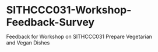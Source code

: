 # SITHCCC031-Workshop-Feedback-Survey
Feedback for Workshop on SITHCCC031 Prepare Vegetarian and Vegan Dishes
<!DOCTYPE html>
<html lang="en">
<head>
    <meta charset="UTF-8">
    <meta name="viewport" content="width=device-width, initial-scale=1.0">
    <title>Workshop Feedback Survey - SITHCCC031</title>
    <style>
        * {
            margin: 0;
            padding: 0;
            box-sizing: border-box;
        }

        body {
            font-family: 'Segoe UI', Tahoma, Geneva, Verdana, sans-serif;
            background: linear-gradient(135deg, #667eea 0%, #764ba2 100%);
            min-height: 100vh;
            padding: 20px;
        }

        .container {
            max-width: 800px;
            margin: 0 auto;
            background: rgba(255, 255, 255, 0.95);
            backdrop-filter: blur(10px);
            border-radius: 20px;
            box-shadow: 0 20px 40px rgba(0, 0, 0, 0.1);
            overflow: hidden;
        }

        .header {
            background: linear-gradient(135deg, #4CAF50 0%, #45a049 100%);
            color: white;
            padding: 30px;
            text-align: center;
        }

        .header h1 {
            font-size: 28px;
            margin-bottom: 10px;
            font-weight: 600;
        }

        .header p {
            font-size: 16px;
            opacity: 0.9;
        }

        .form-content {
            padding: 40px;
        }

        .section {
            margin-bottom: 35px;
        }

        .section-title {
            font-size: 20px;
            font-weight: 600;
            color: #333;
            margin-bottom: 20px;
            padding-bottom: 10px;
            border-bottom: 2px solid #4CAF50;
        }

        .form-group {
            margin-bottom: 25px;
        }

        .form-group label {
            display: block;
            margin-bottom: 8px;
            font-weight: 500;
            color: #555;
        }

        .form-control {
            width: 100%;
            padding: 12px 15px;
            border: 2px solid #ddd;
            border-radius: 10px;
            font-size: 14px;
            transition: all 0.3s ease;
            background: rgba(255, 255, 255, 0.8);
        }

        .form-control:focus {
            outline: none;
            border-color: #4CAF50;
            box-shadow: 0 0 15px rgba(76, 175, 80, 0.2);
            background: white;
        }

        .rating-container {
            display: flex;
            gap: 15px;
            flex-wrap: wrap;
            margin-top: 10px;
        }

        .rating-item {
            display: flex;
            align-items: center;
            gap: 8px;
            padding: 10px 15px;
            border: 2px solid #ddd;
            border-radius: 25px;
            cursor: pointer;
            transition: all 0.3s ease;
            background: rgba(255, 255, 255, 0.8);
        }

        .rating-item:hover {
            border-color: #4CAF50;
            transform: translateY(-2px);
            box-shadow: 0 5px 15px rgba(76, 175, 80, 0.2);
        }

        .rating-item input[type="radio"] {
            margin: 0;
        }

        .rating-item.selected {
            background: linear-gradient(135deg, #4CAF50, #45a049);
            border-color: #4CAF50;
            color: white;
        }

        textarea.form-control {
            min-height: 100px;
            resize: vertical;
        }

        .checkbox-group {
            display: grid;
            grid-template-columns: repeat(auto-fit, minmax(250px, 1fr));
            gap: 15px;
            margin-top: 10px;
        }

        .checkbox-item {
            display: flex;
            align-items: center;
            gap: 10px;
            padding: 12px 15px;
            border: 2px solid #ddd;
            border-radius: 10px;
            cursor: pointer;
            transition: all 0.3s ease;
            background: rgba(255, 255, 255, 0.8);
        }

        .checkbox-item:hover {
            border-color: #4CAF50;
            transform: translateY(-1px);
        }

        .checkbox-item.selected {
            background: rgba(76, 175, 80, 0.1);
            border-color: #4CAF50;
        }

        .checkbox-item input[type="checkbox"] {
            margin: 0;
            transform: scale(1.2);
        }

        .submit-btn {
            background: linear-gradient(135deg, #4CAF50 0%, #45a049 100%);
            color: white;
            border: none;
            padding: 15px 40px;
            border-radius: 25px;
            font-size: 16px;
            font-weight: 600;
            cursor: pointer;
            transition: all 0.3s ease;
            box-shadow: 0 10px 25px rgba(76, 175, 80, 0.3);
            display: block;
            margin: 30px auto 0;
        }

        .submit-btn:hover {
            transform: translateY(-2px);
            box-shadow: 0 15px 35px rgba(76, 175, 80, 0.4);
        }

        .required {
            color: #e74c3c;
        }

        .response-display {
            margin-top: 30px;
            padding: 20px;
            background: rgba(76, 175, 80, 0.1);
            border-radius: 15px;
            border: 2px solid #4CAF50;
            display: none;
        }
        
        .response-display h3 {
            color: #4CAF50;
            margin-bottom: 15px;
        }
        
        .response-item {
            background: white;
            padding: 15px;
            margin-bottom: 10px;
            border-radius: 10px;
            border-left: 4px solid #4CAF50;
        }

        /* ADMIN PANEL STYLES */
        .admin-toggle {
            position: fixed;
            top: 15px;
            right: 15px;
            background: #FF6B35;
            color: white;
            border: none;
            padding: 20px 25px;
            border-radius: 30px;
            cursor: pointer;
            z-index: 10001;
            font-size: 18px;
            font-weight: bold;
            box-shadow: 0 8px 20px rgba(255, 107, 53, 0.4);
            animation: adminPulse 2s infinite;
            transition: all 0.3s ease;
        }

        @keyframes adminPulse {
            0% { transform: scale(1); box-shadow: 0 8px 20px rgba(255, 107, 53, 0.4); }
            50% { transform: scale(1.05); box-shadow: 0 12px 30px rgba(255, 107, 53, 0.6); }
            100% { transform: scale(1); box-shadow: 0 8px 20px rgba(255, 107, 53, 0.4); }
        }

        .admin-toggle:hover {
            background: #E55A2B;
            transform: scale(1.1);
        }

        .admin-panel {
            position: fixed;
            top: 80px;
            right: 15px;
            background: rgba(0, 0, 0, 0.95);
            color: white;
            padding: 25px;
            border-radius: 15px;
            font-family: 'Courier New', monospace;
            font-size: 13px;
            max-width: 400px;
            max-height: 600px;
            overflow-y: auto;
            display: none;
            z-index: 10000;
            border: 3px solid #FF6B35;
            box-shadow: 0 15px 40px rgba(0, 0, 0, 0.6);
        }

        .admin-panel h4 {
            color: #FF6B35;
            margin-bottom: 15px;
            font-size: 16px;
        }

        .close-admin {
            background: #ff4444;
            color: white;
            border: none;
            padding: 8px 15px;
            border-radius: 5px;
            cursor: pointer;
            float: right;
            margin-bottom: 15px;
            font-size: 12px;
        }

        .admin-controls {
            margin-bottom: 20px;
            clear: both;
        }

        .admin-controls button {
            background: #4CAF50;
            color: white;
            border: none;
            padding: 8px 12px;
            border-radius: 5px;
            margin-right: 5px;
            margin-bottom: 5px;
            cursor: pointer;
            font-size: 11px;
        }

        .admin-controls .clear-btn {
            background: #ff4444;
        }

        .response-entry {
            border-bottom: 1px solid #333;
            padding: 15px 0;
            margin-bottom: 15px;
        }

        .response-entry:last-child {
            border-bottom: none;
        }

        .response-header {
            color: #FF6B35;
            font-weight: bold;
            margin-bottom: 8px;
        }

        .response-data {
            font-size: 12px;
            line-height: 1.4;
        }

        /* Mobile Styles */
        @media (max-width: 768px) {
            .container {
                margin: 10px;
                border-radius: 15px;
            }
            
            .form-content {
                padding: 20px;
            }
            
            .header {
                padding: 20px;
            }
            
            .rating-container {
                flex-direction: column;
            }
            
            .checkbox-group {
                grid-template-columns: 1fr;
            }

            .admin-toggle {
                top: 10px;
                right: 10px;
                padding: 15px 20px;
                font-size: 16px;
            }

            .admin-panel {
                top: 70px;
                right: 10px;
                left: 10px;
                max-width: none;
                max-height: 70vh;
            }
        }
    </style>
</head>
<body>
    <!-- ADMIN BUTTON - BRIGHT ORANGE, IMPOSSIBLE TO MISS -->
    <button class="admin-toggle" onclick="toggleAdmin()" title="Click to view all feedback responses">
        🔍 VIEW RESPONSES
    </button>

    <!-- ADMIN PANEL -->
    <div class="admin-panel" id="adminPanel">
        <button class="close-admin" onclick="toggleAdmin()">✕ Close</button>
        <h4>📊 Workshop Feedback Responses</h4>
        <div class="admin-controls">
            <span style="color: #ccc; font-size: 11px;">Total Responses: <span id="responseCount">0</span></span><br><br>
            <button onclick="exportResponses()" title="Copy all responses to clipboard">📋 Export All</button>
            <button onclick="clearResponses()" class="clear-btn" title="Delete all responses">🗑️ Clear All</button>
        </div>
        <div id="adminContent">
            <div style="text-align: center; color: #666; font-style: italic;">
                No responses yet...<br>
                Share your form URL to start collecting feedback!
            </div>
        </div>
    </div>

    <div class="container">
        <div class="header">
            <h1>🥗 Workshop Feedback Survey</h1>
            <p>SITHCCC031 - Prepare Vegetarian and Vegan Dishes</p>
        </div>

        <div class="form-content">
            <form id="feedbackForm">
                <div class="section">
                    <h2 class="section-title">Workshop Content & Delivery</h2>
                    
                    <div class="form-group">
                        <label>Overall, how would you rate this Miro workshop? <span class="required">*</span></label>
                        <div class="rating-container">
                            <div class="rating-item">
                                <input type="radio" name="overall_rating" value="5" id="overall_5" required>
                                <label for="overall_5">⭐⭐⭐⭐⭐ Excellent</label>
                            </div>
                            <div class="rating-item">
                                <input type="radio" name="overall_rating" value="4" id="overall_4">
                                <label for="overall_4">⭐⭐⭐⭐ Good</label>
                            </div>
                            <div class="rating-item">
                                <input type="radio" name="overall_rating" value="3" id="overall_3">
                                <label for="overall_3">⭐⭐⭐ Fair</label>
                            </div>
                            <div class="rating-item">
                                <input type="radio" name="overall_rating" value="2" id="overall_2">
                                <label for="overall_2">⭐⭐ Poor</label>
                            </div>
                            <div class="rating-item">
                                <input type="radio" name="overall_rating" value="1" id="overall_1">
                                <label for="overall_1">⭐ Very Poor</label>
                            </div>
                        </div>
                    </div>

                    <div class="form-group">
                        <label>How clear and organized was the content presentation? <span class="required">*</span></label>
                        <div class="rating-container">
                            <div class="rating-item">
                                <input type="radio" name="content_clarity" value="5" id="clarity_5" required>
                                <label for="clarity_5">Very Clear</label>
                            </div>
                            <div class="rating-item">
                                <input type="radio" name="content_clarity" value="4" id="clarity_4">
                                <label for="clarity_4">Clear</label>
                            </div>
                            <div class="rating-item">
                                <input type="radio" name="content_clarity" value="3" id="clarity_3">
                                <label for="clarity_3">Somewhat Clear</label>
                            </div>
                            <div class="rating-item">
                                <input type="radio" name="content_clarity" value="2" id="clarity_2">
                                <label for="clarity_2">Unclear</label>
                            </div>
                            <div class="rating-item">
                                <input type="radio" name="content_clarity" value="1" id="clarity_1">
                                <label for="clarity_1">Very Unclear</label>
                            </div>
                        </div>
                    </div>

                    <div class="form-group">
                        <label>How would you rate the use of Miro as a presentation tool for this workshop?</label>
                        <div class="rating-container">
                            <div class="rating-item">
                                <input type="radio" name="miro_effectiveness" value="5" id="miro_5">
                                <label for="miro_5">Very Effective</label>
                            </div>
                            <div class="rating-item">
                                <input type="radio" name="miro_effectiveness" value="4" id="miro_4">
                                <label for="miro_4">Effective</label>
                            </div>
                            <div class="rating-item">
                                <input type="radio" name="miro_effectiveness" value="3" id="miro_3">
                                <label for="miro_3">Neutral</label>
                            </div>
                            <div class="rating-item">
                                <input type="radio" name="miro_effectiveness" value="2" id="miro_2">
                                <label for="miro_2">Ineffective</label>
                            </div>
                            <div class="rating-item">
                                <input type="radio" name="miro_effectiveness" value="1" id="miro_1">
                                <label for="miro_1">Very Ineffective</label>
                            </div>
                        </div>
                    </div>
                </div>

                <div class="section">
                    <h2 class="section-title">Learning Outcomes</h2>
                    
                    <div class="form-group">
                        <label>Which aspects of vegetarian and vegan dish preparation were covered well? (Select all that apply)</label>
                        <div class="checkbox-group">
                            <div class="checkbox-item">
                                <input type="checkbox" name="topics_covered" value="ingredient_selection" id="topic_1">
                                <label for="topic_1">Ingredient Selection & Sourcing</label>
                            </div>
                            <div class="checkbox-item">
                                <input type="checkbox" name="topics_covered" value="nutritional_balance" id="topic_2">
                                <label for="topic_2">Nutritional Balance</label>
                            </div>
                            <div class="checkbox-item">
                                <input type="checkbox" name="topics_covered" value="cooking_techniques" id="topic_3">
                                <label for="topic_3">Cooking Techniques</label>
                            </div>
                            <div class="checkbox-item">
                                <input type="checkbox" name="topics_covered" value="flavor_development" id="topic_4">
                                <label for="topic_4">Flavor Development</label>
                            </div>
                            <div class="checkbox-item">
                                <input type="checkbox" name="topics_covered" value="presentation" id="topic_5">
                                <label for="topic_5">Presentation & Plating</label>
                            </div>
                            <div class="checkbox-item">
                                <input type="checkbox" name="topics_covered" value="menu_planning" id="topic_6">
                                <label for="topic_6">Menu Planning</label>
                            </div>
                        </div>
                    </div>

                    <div class="form-group">
                        <label>How confident do you feel about preparing vegetarian/vegan dishes after this workshop?</label>
                        <div class="rating-container">
                            <div class="rating-item">
                                <input type="radio" name="confidence_level" value="5" id="conf_5">
                                <label for="conf_5">Very Confident</label>
                            </div>
                            <div class="rating-item">
                                <input type="radio" name="confidence_level" value="4" id="conf_4">
                                <label for="conf_4">Confident</label>
                            </div>
                            <div class="rating-item">
                                <input type="radio" name="confidence_level" value="3" id="conf_3">
                                <label for="conf_3">Somewhat Confident</label>
                            </div>
                            <div class="rating-item">
                                <input type="radio" name="confidence_level" value="2" id="conf_2">
                                <label for="conf_2">Not Very Confident</label>
                            </div>
                            <div class="rating-item">
                                <input type="radio" name="confidence_level" value="1" id="conf_1">
                                <label for="conf_1">Not Confident</label>
                            </div>
                        </div>
                    </div>
                </div>

                <div class="section">
                    <h2 class="section-title">Feedback & Suggestions</h2>
                    
                    <div class="form-group">
                        <label>What did you find most valuable about this workshop?</label>
                        <textarea class="form-control" name="most_valuable" placeholder="Please share what aspects of the workshop were most helpful or interesting to you..."></textarea>
                    </div>

                    <div class="form-group">
                        <label>What areas could be improved or expanded upon?</label>
                        <textarea class="form-control" name="improvements" placeholder="Please suggest any improvements or additional topics you'd like to see covered..."></textarea>
                    </div>

                    <div class="form-group">
                        <label>Any additional comments or suggestions?</label>
                        <textarea class="form-control" name="additional_comments" placeholder="Feel free to share any other thoughts, suggestions, or feedback..."></textarea>
                    </div>

                    <div class="form-group">
                        <label>Would you recommend this workshop to other culinary students?</label>
                        <div class="rating-container">
                            <div class="rating-item">
                                <input type="radio" name="recommend" value="definitely" id="rec_def">
                                <label for="rec_def">👍 Definitely Yes</label>
                            </div>
                            <div class="rating-item">
                                <input type="radio" name="recommend" value="probably" id="rec_prob">
                                <label for="rec_prob">✅ Probably Yes</label>
                            </div>
                            <div class="rating-item">
                                <input type="radio" name="recommend" value="maybe" id="rec_maybe">
                                <label for="rec_maybe">🤔 Maybe</label>
                            </div>
                            <div class="rating-item">
                                <input type="radio" name="recommend" value="probably_not" id="rec_no">
                                <label for="rec_no">❌ Probably Not</label>
                            </div>
                        </div>
                    </div>
                </div>

                <button type="submit" class="submit-btn">Submit Feedback</button>
                
                <div class="response-display" id="responseDisplay">
                    <h3>📋 Response Submitted Successfully!</h3>
                    <div id="responseContent"></div>
                </div>
            </form>
        </div>
    </div>

    <script>
        // Store all responses
        let allResponses = [];

        // Admin panel functions
        function toggleAdmin() {
            const panel = document.getElementById('adminPanel');
            panel.style.display = panel.style.display === 'block' ? 'none' : 'block';
        }

        function clearResponses() {
            if (confirm('⚠️ Are you sure you want to delete ALL responses? This cannot be undone!')) {
                allResponses = [];
                document.getElementById('adminContent').innerHTML = '<div style="text-align: center; color: #666; font-style: italic;">All responses cleared!<br>Share your form URL to start collecting new feedback.</div>';
                document.getElementById('responseCount').textContent = '0';
                localStorage.removeItem('workshopResponses');
                alert('✅ All responses have been cleared successfully.');
            }
        }

        function exportResponses() {
            if (allResponses.length === 0) {
                alert('❌ No responses to export yet. Wait for students to submit feedback first.');
                return;
            }
            
            const exportText = 'SITHCCC031 WORKSHOP FEEDBACK SUMMARY\n' +
                              'Total Responses: ' + allResponses.length + '\n' +
                              'Export Date: ' + new Date().toLocaleString() + '\n' +
                              '============================================================\n\n' +
                              allResponses.map(function(response, index) {
                                return 'RESPONSE #' + (index + 1) + '\n' +
                    'Overall Rating: ' + (response.overall_rating || 'Not provided') + '/5 stars\n' +
                    'Content Clarity: ' + (response.content_clarity || 'Not provided') + '/5\n' +
                    'Miro Effectiveness: ' + (response.miro_effectiveness || 'Not provided') + '/5\n' +
                    'Confidence Level: ' + (response.confidence_level || 'Not provided') + '/5\n' +
                    'Topics Covered Well: ' + (Array.isArray(response.topics_covered) ? response.topics_covered.join(', ') : (response.topics_covered || 'None selected')) + '\n' +
                    'Most Valuable: ' + (response.most_valuable || 'No comment') + '\n' +
                    'Improvements Suggested: ' + (response.improvements || 'No suggestions') + '\n' +
                    'Additional Comments: ' + (response.additional_comments || 'No additional comments') + '\n' +
                    'Would Recommend: ' + (response.recommend || 'Not specified') + '\n' +
                    '----------------------------------------\n';
            }).join('\n');
            
            navigator.clipboard.writeText(exportText).then(function() {
                alert('✅ All ' + allResponses.length + ' responses exported to clipboard!\n\nYou can now paste this into a Word document, email, or text file for analysis.');
            }).catch(function() {
                // Fallback: show in new window
                const newWindow = window.open('', '_blank');
                newWindow.document.write('<pre style="font-family: monospace; padding: 20px; line-height: 1.4;">' + exportText + '</pre>');
                alert('📄 Responses opened in new window. Copy the text from there.');
            });
        }

        function updateAdminPanel(responseData) {
            const adminContent = document.getElementById('adminContent');
            
            // Create response entry
            const responseDiv = document.createElement('div');
            responseDiv.className = 'response-entry';
            
            const timestamp = new Date().toLocaleString();
            responseDiv.innerHTML = '<div class="response-header">Response #' + allResponses.length + ' - ' + timestamp + '</div>' +
                '<div class="response-data">' +
                    '<strong>⭐ Overall:</strong> ' + (responseData.overall_rating || 'N/A') + '/5<br>' +
                    '<strong>📊 Clarity:</strong> ' + (responseData.content_clarity || 'N/A') + '/5<br>' +
                    '<strong>💻 Miro:</strong> ' + (responseData.miro_effectiveness || 'N/A') + '/5<br>' +
                    '<strong>🎯 Confidence:</strong> ' + (responseData.confidence_level || 'N/A') + '/5<br>' +
                    '<strong>👍 Recommend:</strong> ' + (responseData.recommend || 'N/A') + '<br>' +
                    (responseData.most_valuable ? '<strong>💡 Most Valuable:</strong> ' + responseData.most_valuable.substring(0, 100) + (responseData.most_valuable.length > 100 ? '...' : '') + '<br>' : '') +
                    (responseData.improvements ? '<strong>🔧 Improvements:</strong> ' + responseData.improvements.substring(0, 100) + (responseData.improvements.length > 100 ? '...' : '') + '<br>' : '') +
                '</div>';
            
            // Clear "no responses" message if this is first response
            if (allResponses.length === 1) {
                adminContent.innerHTML = '';
            }
            
            // Add new response at top
            adminContent.insertBefore(responseDiv, adminContent.firstChild);
            
            // Update response count
            document.getElementById('responseCount').textContent = allResponses.length;
        }

        // Initialize page
        document.addEventListener('DOMContentLoaded', function() {
            // Load saved responses from previous sessions
            const savedResponses = localStorage.getItem('workshopResponses');
            if (savedResponses) {
                try {
                    allResponses = JSON.parse(savedResponses);
                    allResponses.forEach(function(response) {
                        updateAdminPanel(response);
                    });
                } catch(e) {
                    console.log('Error loading saved responses:', e);
                    localStorage.removeItem('workshopResponses');
                }
            }

            // Handle radio button styling
            const radioItems = document.querySelectorAll('.rating-item');
            radioItems.forEach(function(item) {
                const radio = item.querySelector('input[type="radio"]');
                if (radio) {
                    radio.addEventListener('change', function() {
                        const groupName = this.name;
                        document.querySelectorAll('input[name="' + groupName + '"]').forEach(function(r) {
                            r.closest('.rating-item').classList.remove('selected');
                        });
                        this.closest('.rating-item').classList.add('selected');
                    });
                }
            });

            // Handle checkbox styling
            const checkboxItems = document.querySelectorAll('.checkbox-item');
            checkboxItems.forEach(function(item) {
                const checkbox = item.querySelector('input[type="checkbox"]');
                if (checkbox) {
                    checkbox.addEventListener('change', function() {
                        if (this.checked) {
                            this.closest('.checkbox-item').classList.add('selected');
                        } else {
                            this.closest('.checkbox-item').classList.remove('selected');
                        }
                    });
                }
            });

            // Handle form submission
            document.getElementById('feedbackForm').addEventListener('submit', function(e) {
                e.preventDefault();
                
                // Collect form data
                const formData = new FormData(this);
                const responses = {};
                
                // Convert form data to readable format
                for (const entry of formData.entries()) {
                    const key = entry[0];
                    const value = entry[1];
                    if (responses[key]) {
                        if (Array.isArray(responses[key])) {
                            responses[key].push(value);
                        } else {
                            responses[key] = [responses[key], value];
                        }
                    } else {
                        responses[key] = value;
                    }
                }

                // Add timestamp
                responses.submitted_at = new Date().toISOString();

                // Add to responses array
                allResponses.push(responses);
                
                // Save to localStorage for persistence
                localStorage.setItem('workshopResponses', JSON.stringify(allResponses));
                
                // Update admin panel
                updateAdminPanel(responses);

                // Show confirmation to user
                const responseDisplay = document.getElementById('responseDisplay');
                const responseContent = document.getElementById('responseContent');
                
                responseContent.innerHTML = '<div class="response-item">' +
                        '<strong>✅ Your feedback has been recorded!</strong><br><br>' +
                        '<strong>Overall Rating:</strong> ' + (responses.overall_rating || 'Not rated') + '/5 stars<br>' +
                        '<strong>Content Clarity:</strong> ' + (responses.content_clarity || 'Not rated') + '/5<br>' +
                        '<strong>Confidence Level:</strong> ' + (responses.confidence_level || 'Not rated') + '/5<br>' +
                        '<strong>Recommendation:</strong> ' + (responses.recommend || 'Not specified') + '<br>' +
                        (responses.most_valuable ? '<strong>Most Valuable:</strong> ' + responses.most_valuable + '<br>' : '') +
                        (responses.improvements ? '<strong>Improvements:</strong> ' + responses.improvements + '<br>' : '') +
                        '<br><small><em>Submitted: ' + new Date().toLocaleString() + '</em></small>' +
                    '</div>';
                
                responseDisplay.style.display = 'block';
                
                // Show success message
                alert('✅ Thank you for your feedback! Your responses have been recorded successfully.');
                
                // Clear the form
                this.reset();
                
                // Remove selected styling
                document.querySelectorAll('.rating-item.selected, .checkbox-item.selected').forEach(function(item) {
                    item.classList.remove('selected');
                });

                // Scroll to response display
                responseDisplay.scrollIntoView({ behavior: 'smooth' });
            });
        });
    </script>
</body>
</html>
